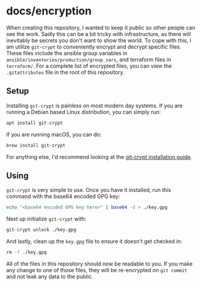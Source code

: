 # docs/encryption

When creating this repository, I wanted to keep it public so other people can see the work. Sadly this can be a bit tricky with infrastructure, as there will inevitably be secrets you don't want to show the world. To cope with this, I am utilize `git-crypt` to conveniently encrypt and decrypt specific files. These files include the ansible group variables in `ansible/inventories/production/group_vars`, and terraform files in `terraform/`. For a complete list of encrypted files, you can view the `.gitattributes` file in the root of this repository.

## Setup

Installing `git-crypt` is painless on most modern day systems. If you are running a Debian based Linux distribution, you can simply run:

```sh
apt install git-crypt
```

If you are running macOS, you can do:

```sh
brew install git-crypt
```

For anything else, I'd recommend looking at the [git-crypt installation guide](https://github.com/AGWA/git-crypt/blob/master/INSTALL.md).

## Using

`git-crypt` is very simple to use. Once you have it installed, run this command with the base64 encoded GPG key:

```sh
echo "<base64 encoded GPG key here>" | base64 -d > ./key.gpg
```

Next up initialize `git-crypt` with:

```sh
git-crypt unlock ./key.gpg
```

And lastly, clean up the `key.gpg` file to ensure it doesn't get checked in:

```sh
rm -f ./key.gpg
```

All of the files in this repository should now be readable to you. If you make any change to one of those files, they will be re-encrypted on `git commit` and not leak any data to the public.
